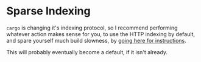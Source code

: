 # Sparse Indexing

`cargo` is changing it's indexing protocol, so I recommend performing whatever
action makes sense for you, to use the HTTP indexing by default, and spare
yourself much build slowness, by [going here for instructions](https://blog.rust-lang.org/inside-rust/2023/01/30/cargo-sparse-protocol.html).

This will probably eventually become a default, if it isn't already.
